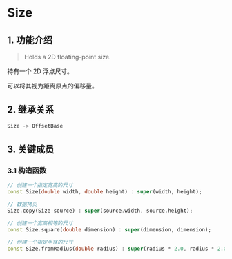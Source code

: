 # Size
## 1. 功能介绍
> Holds a 2D floating-point size.

持有一个 2D 浮点尺寸。

可以将其视为距离原点的偏移量。

## 2. 继承关系
```dart
Size -> OffsetBase
```

## 3. 关键成员
### 3.1 构造函数
```dart
// 创建一个指定宽高的尺寸
const Size(double width, double height) : super(width, height);

// 数据拷贝
Size.copy(Size source) : super(source.width, source.height);

// 创建一个宽高相等的尺寸
const Size.square(double dimension) : super(dimension, dimension);

// 创建一个指定半径的尺寸
const Size.fromRadius(double radius) : super(radius * 2.0, radius * 2.0);
```
